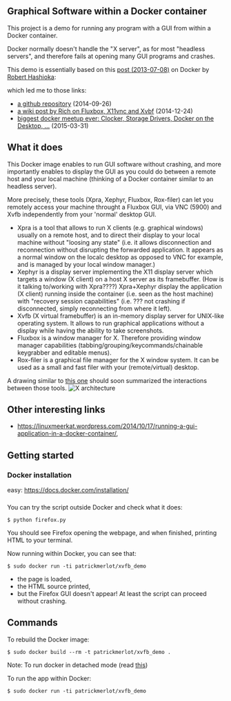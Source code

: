 ## Graphical Software within a Docker container

This project is a demo for running any program with a GUI from within a Docker container.

Docker normally doesn't handle the "X server", as for most "headless servers", and therefore fails at opening many GUI programs and crashes.

This demo is essentially based on this [post (2013-07-08)](https://blog.docker.com/2013/07/docker-desktop-your-desktop-over-ssh-running-inside-of-a-docker-container/) on Docker by [Robert Hashioka](<roberto.hashioka@dotcloud.com>):


which led me to those links:
- [a github repository](https://github.com/rogaha/docker-desktop#usage) (2014-09-26)
- [a wiki post by Rich on Fluxbox, X11vnc and Xvbf](http://www.richud.com/wiki/Ubuntu_Fluxbox_GUI_with_x11vnc_and_Xvfb) (2014-12-24)
- [biggest docker meetup ever: Clocker, Storage Drivers, Docker on the Desktop, ...](https://blog.docker.com/tag/desktop/) (2015-03-31)

## What it does
This Docker image enables to run GUI software without crashing, and more importantly enables to display the GUI as you could do between a remote host and your local machine  (thinking of a Docker container similar to an headless server).

More precisely, these tools (Xpra, Xephyr, Fluxbox, Rox-filer) can let you remotely access your machine throught a Fluxbox GUI, via VNC (5900) and Xvfb independently from your 'normal' desktop GUI.
+ Xpra is a tool that allows to run X clients (e.g. graphical windows) usually on a remote host, and to direct their display to your local machine without "loosing any state" (i.e. it allows disconnection and reconnection without disrupting the forwarded application. It appears as a normal window on the localc desktop as opposed to VNC for example, and is managed by your local window manager.)
+ Xephyr is a display server implementing the X11 display server which targets a window (X client) on a host X server as its framebuffer.
(How is it talking to/working with Xpra????)
Xpra+Xephyr display the application (X client) running inside the container (i.e. seen as the host machine) with "recovery session capabilities" (i.e. ??? not crashing if disconnected, simply reconnecting from where it left).
+ Xvfb (X virtual framebuffer) is an in-memory display server for UNIX-like operating system. It allows to run graphical applications without a display while having the ability to take screenshots.
+ Fluxbox is a window manager for X. Therefore providing window manager capabilities (tabbing/grouping/keycommands/chainable keygrabber and editable menus).
+ Rox-filer is a graphical file manager for the X window system. It can be used as a small and fast filer with your (remote/virtual) desktop.

A drawing similar to [this one](http://upload.wikimedia.org/wikipedia/commons/thumb/0/03/X_client_server_example.svg/606px-X_client_server_example.svg.png) should soon summarized the interactions between those tools.
![X architecture](http://upload.wikimedia.org/wikipedia/commons/thumb/0/03/X_client_server_example.svg/606px-X_client_server_example.svg.png)

## Other interesting links
- https://linuxmeerkat.wordpress.com/2014/10/17/running-a-gui-application-in-a-docker-container/,




## Getting started
### Docker installation
easy: https://docs.docker.com/installation/
### 

You can try the script outside Docker and check what it does:
```shell
$ python firefox.py
```

You should see Firefox opening the webpage, and when finished, printing HTML to your terminal.

Now running within Docker, you can see that:

```shell
$ sudo docker run -ti patrickmerlot/xvfb_demo
```

- the page is loaded,
- the HTML source printed,
- but the Firefox GUI doesn't appear! At least the script can proceed without crashing.

## Commands

To rebuild the Docker image:
```shell
$ sudo docker build --rm -t patrickmerlot/xvfb_demo .
```

Note: To run docker in detached mode (read [this](https://docs.docker.com/reference/commandline/cli/#option-types))

To run the app within Docker:
```shell
$ sudo docker run -ti patrickmerlot/xvfb_demo
```